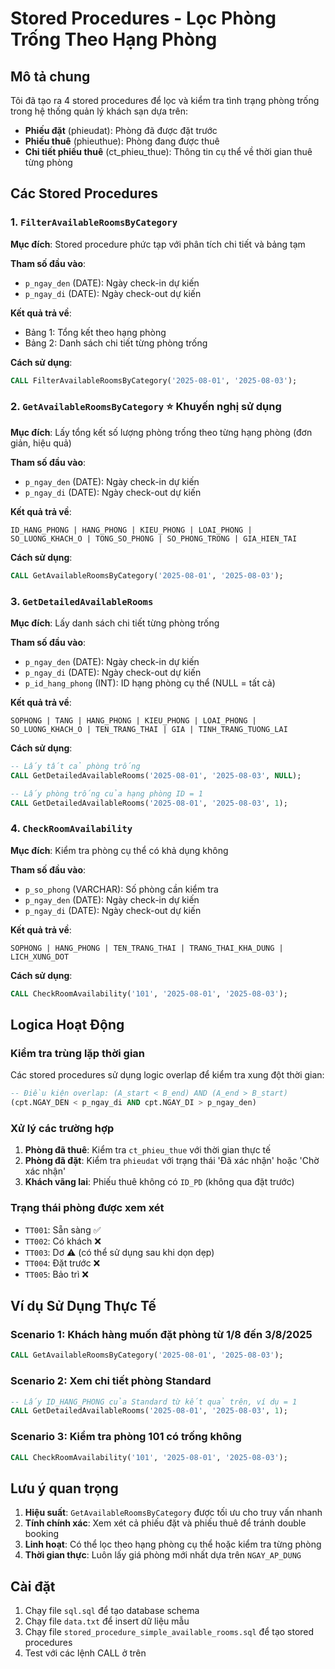 # Stored Procedures - Lọc Phòng Trống Theo Hạng Phòng

## Mô tả chung

Tôi đã tạo ra 4 stored procedures để lọc và kiểm tra tình trạng phòng trống trong hệ thống quản lý khách sạn dựa trên:
- **Phiếu đặt** (phieudat): Phòng đã được đặt trước
- **Phiếu thuê** (phieuthue): Phòng đang được thuê
- **Chi tiết phiếu thuê** (ct_phieu_thue): Thông tin cụ thể về thời gian thuê từng phòng

## Các Stored Procedures

### 1. `FilterAvailableRoomsByCategory`
**Mục đích**: Stored procedure phức tạp với phân tích chi tiết và bảng tạm

**Tham số đầu vào**:
- `p_ngay_den` (DATE): Ngày check-in dự kiến
- `p_ngay_di` (DATE): Ngày check-out dự kiến

**Kết quả trả về**:
- Bảng 1: Tổng kết theo hạng phòng
- Bảng 2: Danh sách chi tiết từng phòng trống

**Cách sử dụng**:
```sql
CALL FilterAvailableRoomsByCategory('2025-08-01', '2025-08-03');
```

### 2. `GetAvailableRoomsByCategory` ⭐ **Khuyến nghị sử dụng**
**Mục đích**: Lấy tổng kết số lượng phòng trống theo từng hạng phòng (đơn giản, hiệu quả)

**Tham số đầu vào**:
- `p_ngay_den` (DATE): Ngày check-in dự kiến  
- `p_ngay_di` (DATE): Ngày check-out dự kiến

**Kết quả trả về**:
```
ID_HANG_PHONG | HANG_PHONG | KIEU_PHONG | LOAI_PHONG | SO_LUONG_KHACH_O | TONG_SO_PHONG | SO_PHONG_TRONG | GIA_HIEN_TAI
```

**Cách sử dụng**:
```sql
CALL GetAvailableRoomsByCategory('2025-08-01', '2025-08-03');
```

### 3. `GetDetailedAvailableRooms`
**Mục đích**: Lấy danh sách chi tiết từng phòng trống

**Tham số đầu vào**:
- `p_ngay_den` (DATE): Ngày check-in dự kiến
- `p_ngay_di` (DATE): Ngày check-out dự kiến  
- `p_id_hang_phong` (INT): ID hạng phòng cụ thể (NULL = tất cả)

**Kết quả trả về**:
```
SOPHONG | TANG | HANG_PHONG | KIEU_PHONG | LOAI_PHONG | SO_LUONG_KHACH_O | TEN_TRANG_THAI | GIA | TINH_TRANG_TUONG_LAI
```

**Cách sử dụng**:
```sql
-- Lấy tất cả phòng trống
CALL GetDetailedAvailableRooms('2025-08-01', '2025-08-03', NULL);

-- Lấy phòng trống của hạng phòng ID = 1
CALL GetDetailedAvailableRooms('2025-08-01', '2025-08-03', 1);
```

### 4. `CheckRoomAvailability`
**Mục đích**: Kiểm tra phòng cụ thể có khả dụng không

**Tham số đầu vào**:
- `p_so_phong` (VARCHAR): Số phòng cần kiểm tra
- `p_ngay_den` (DATE): Ngày check-in dự kiến
- `p_ngay_di` (DATE): Ngày check-out dự kiến

**Kết quả trả về**:
```
SOPHONG | HANG_PHONG | TEN_TRANG_THAI | TRANG_THAI_KHA_DUNG | LICH_XUNG_DOT
```

**Cách sử dụng**:
```sql
CALL CheckRoomAvailability('101', '2025-08-01', '2025-08-03');
```

## Logica Hoạt Động

### Kiểm tra trùng lặp thời gian
Các stored procedures sử dụng logic overlap để kiểm tra xung đột thời gian:

```sql
-- Điều kiện overlap: (A_start < B_end) AND (A_end > B_start)
(cpt.NGAY_DEN < p_ngay_di AND cpt.NGAY_DI > p_ngay_den)
```

### Xử lý các trường hợp
1. **Phòng đã thuê**: Kiểm tra `ct_phieu_thue` với thời gian thực tế
2. **Phòng đã đặt**: Kiểm tra `phieudat` với trạng thái 'Đã xác nhận' hoặc 'Chờ xác nhận'
3. **Khách vãng lai**: Phiếu thuê không có `ID_PD` (không qua đặt trước)

### Trạng thái phòng được xem xét
- `TT001`: Sẵn sàng ✅
- `TT002`: Có khách ❌
- `TT003`: Dơ ⚠️ (có thể sử dụng sau khi dọn dẹp)
- `TT004`: Đặt trước ❌  
- `TT005`: Bảo trì ❌

## Ví dụ Sử Dụng Thực Tế

### Scenario 1: Khách hàng muốn đặt phòng từ 1/8 đến 3/8/2025
```sql
CALL GetAvailableRoomsByCategory('2025-08-01', '2025-08-03');
```

### Scenario 2: Xem chi tiết phòng Standard
```sql
-- Lấy ID_HANG_PHONG của Standard từ kết quả trên, ví dụ = 1
CALL GetDetailedAvailableRooms('2025-08-01', '2025-08-03', 1);
```

### Scenario 3: Kiểm tra phòng 101 có trống không
```sql
CALL CheckRoomAvailability('101', '2025-08-01', '2025-08-03');
```

## Lưu ý quan trọng

1. **Hiệu suất**: `GetAvailableRoomsByCategory` được tối ưu cho truy vấn nhanh
2. **Tính chính xác**: Xem xét cả phiếu đặt và phiếu thuê để tránh double booking
3. **Linh hoạt**: Có thể lọc theo hạng phòng cụ thể hoặc kiểm tra từng phòng
4. **Thời gian thực**: Luôn lấy giá phòng mới nhất dựa trên `NGAY_AP_DUNG`

## Cài đặt

1. Chạy file `sql.sql` để tạo database schema
2. Chạy file `data.txt` để insert dữ liệu mẫu
3. Chạy file `stored_procedure_simple_available_rooms.sql` để tạo stored procedures
4. Test với các lệnh CALL ở trên
